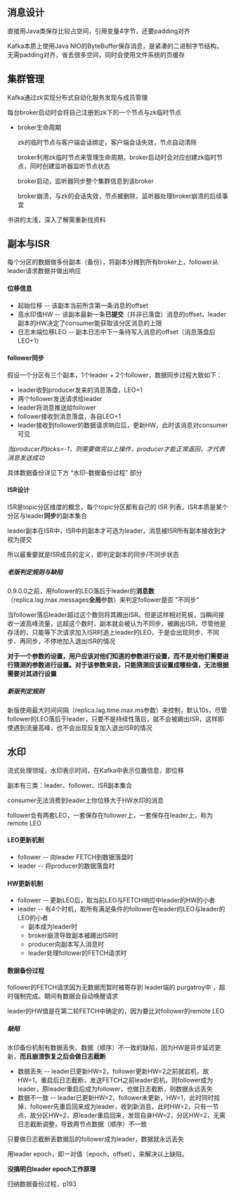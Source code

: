 ## 消息设计

直接用Java类保存比较占空间，引用变量4字节，还要padding对齐

Kafka本质上使用Java NIO的ByteBuffer保存消息，是紧凑的二进制字节结构，无需padding对齐，省去很多空间，同时会使用文件系统的页缓存









## 集群管理

Kafka通过zk实现分布式自动化服务发现与成员管理

每台broker启动时会将自己注册到zk下的一个节点与zk临时节点

- broker生命周期

  zk的临时节点与客户端会话绑定，客户端会话失效，节点自动清除

  broker利用zk临时节点来管理生命周期，broker启动时会对应创建zk临时节点，同时创建监听器监听节点状态

  broker启动，监听器同步整个集群信息到该broker

  broker崩溃，与zk的会话失效，节点被删除，监听器处理broker崩溃的后续事宜

书讲的太浅，深入了解需重新找资料









## 副本与ISR

每个分区的数据做多份副本（备份），将副本分摊到所有broker上，follower从leader请求数据并做出响应

#### 位移信息

- 起始位移 -- 该副本当前所含第一条消息的offset  
- 高水印值HW -- 该副本最新一条**已提交**（并非已落盘）消息的offset，leader副本的HW决定了consumer能获取该分区消息的上限
- 日志末端位移LEO -- 副本日志中下一条待写入消息的offset（消息落盘后LEO+1）



#### follower同步

假设一个分区有三个副本，1个leader + 2个follower，数据同步过程大致如下：

- leader收到producer发来的消息落盘，LEO+1
- 两个follower发送请求给leader
- leader将消息推送给follower
- follower接收到消息落盘，各自LEO+1
- leader接收到follower的数据请求响应后，更新HW，此时该消息对consumer可见

*当producer的acks=-1，则需要做完以上操作，producer才能正常返回，才代表消息发送成功*

具体数据备份详见下方 “水印-数据备份过程” 部分



#### ISR设计

ISR是topic分区维度的概念，每个topic分区都有自己的 ISR 列表，ISR本质是某个分区与leader**同步**的副本集合

leader副本在ISR中，ISR中的副本才可选为leader，消息被ISR所有副本接收到才视为提交

所以最重要就是ISR成员的定义，即判定副本的同步/不同步状态

##### 老版判定规则与缺陷

0.9.0.0之前，用follower的LEO落后于leader的**消息数**（replica.lag.max.messages**全局**参数）来判定follower是否 ”不同步“

当follower落后leader超过这个数则将其踢出ISR。但是这样相对死板，当瞬间接收一波高峰流量，远超这个数时，副本就会被认为不同步，被踢出ISR，尽管他是存活的，只能等下次请求加入ISR时追上leader的LEO，于是会出现同步、不同步、再同步，不停地加入退出ISR的情况

**对于一个参数的设置，用户应该对他们知道的参数进行设置，而不是对他们需要进行猜测的参数进行设置。对于该参数来说，只能猜测应该设置成哪些值，无法根据需要对其进行设置**  



##### 新版判定规则

新版使用最大时间间隔（replica.lag.time.max.ms参数）来控制，默认10s，尽管follower的LEO落后于leader，只要不是持续性落后，就不会被踢出ISR，这样即使遇到流量高峰，也不会出现反复加入退出ISR的情况









## 水印

流式处理领域，水印表示时间，在Kafka中表示位置信息，即位移

副本有三类：leader、follower、ISR副本集合

consumer无法消费到leader上你位移大于HW水印的消息

follower会有两套LEO，一套保存在follower上，一套保存在leader上，称为remote LEO

#### LEO更新机制

- follower -- 向leader FETCH到数据落盘时
- leader -- 将producer的数据落盘时

#### HW更新机制

- follower -- 更新LEO后，取当前LEO与FETCH响应中leader的HW的小者
- leader -- 有4个时机，取所有满足条件的follower在leader的LEO与leader的LEO的小者
  - 副本成为leader时
  - broker崩溃导致副本被踢出ISR时
  - producer向副本写入消息时
  - leader处理follower的FETCH请求时



#### 数据备份过程

follower的FETCH请求因为无数据而暂时被寄存到 leader端的 purgatroy中 ，超时强制完成。期间有数据会自动唤醒请求

leader的HW值是在第二轮FETCH中确定的，因为要比对follower的remote LEO

##### 缺陷

水印备份机制有数据丢失、数据（顺序）不一致的缺陷，因为HW是异步延迟更新，**而且崩溃恢复之后会做日志截断**

- 数据丢失 -- leader已更新HW=2，follower更新HW=2之前就宕机，故HW=1，重启后日志截断，发送FETCH之前leader宕机，则follower成为leader，原leader重启后成为follower，也做日志截断，则数据永远丢失
- 数据不一致 -- leader已更新HW=2，follower未更新，HW=1，此时同时挂掉，follower先重启回来成为leader，收到新消息，此时HW=2，只有一节点，故分区HW=2，原leader重启回来，发现自身HW=2，分区HW=2，无需日志截断调整，导致两节点数据（顺序）不一致

只要做日志截断丢数据后的follower成为leader，数据就永远丢失 

用leader epoch，即一对值（epoch，offset），来解决以上缺陷。

**没搞明白leader epoch工作原理**

归纳数据备份过程，p193




